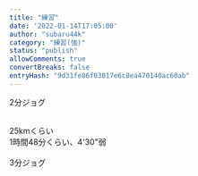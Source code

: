 ```yaml
---
title: "練習"
date: '2022-01-14T17:05:00'
author: "subaru44k"
category: "練習(強)"
status: "publish"
allowComments: true
convertBreaks: false
entryHash: "9d31fe86f03817e6c8ea470140ac60ab"
---
```

2分ジョグ<div><br></div><div>25kmくらい</div><div>1時間48分くらい、4'30"弱</div><div><br></div><div>3分ジョグ</div>
